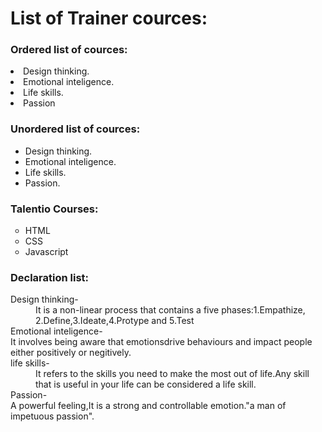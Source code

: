 <!DOCTYPE html>
<html>
<head>
</head>
   <body>
<h1 style=" text-aline:center;">List of Trainer cources:</h1>
<h3>Ordered list of cources:</h3>
         <li>Design thinking.</li>
         <li>Emotional inteligence.</li>
         <li>Life skills.</li>
         <li>Passion</li>
      </ol>
<h3>Unordered list of cources:</h3>
      <ul type = "1">
         <li>Design thinking.</li>
         <li>Emotional inteligence.</li>
         <li>Life skills.</li>
         <li>Passion.</li>
      </ul>   
      <h3>Talentio Courses:</h3>
<ul style="list-style-type:circle;">
  <li>HTML</li>
  <li>CSS</li>
  <li>Javascript</li>
</ul> 
<h3>Declaration list:</h3>
<dl>
    <dt>Design thinking-</dt><dd>It is a non-linear process that contains a five phases:1.Empathize, 2.Define,3.Ideate,4.Protype and 5.Test</dd>
    <dt>Emotional inteligence-</dt></dd>It involves being aware that emotionsdrive behaviours and impact people either positively or negitively.</dd>
    <dt>life skills-</dt><dd>It refers to the skills you need to make the most out of life.Any skill that is useful in your life can be considered a life skill.</dd>
    <dt>Passion-</dt><dd></dd>A powerful feeling,It is a strong and controllable emotion."a man of impetuous passion".</dd>
    </dl>
    </body>
    </html>
